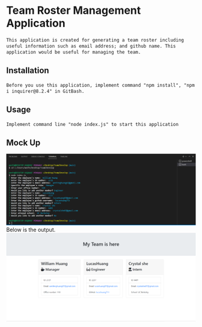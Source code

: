 # Team Roster Management Application
    This application is created for generating a team roster including useful information such as email address; and github name. This application would be useful for managing the team.

## Installation
    Before you use this application, implement command "npm install", "npm i inquirer@8.2.4" in GitBash.

## Usage
    Implement command line "node index.js" to start this application

## Mock Up
<img src="1.png">
Below is the output.
<img src="2.png">

